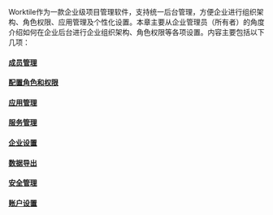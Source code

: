 Worktile作为一款企业级项目管理软件，支持统一后台管理，方便企业进行组织架构、角色权限、应用管理及个性化设置。本章主要从企业管理员（所有者）的角度介绍如何在企业后台进行企业组织架构、角色权限等各项设置。内容主要包括以下几项：


#### [成员管理](/console/members.md)

#### [配置角色和权限](/console/roles.md)

#### [应用管理](/console/application.md)

#### [服务管理](/console/service.md)

#### [企业设置](/console/organization.md)

#### [数据导出](/console/data.md)

#### [安全管理](/console/safe.md)

#### [账户设置](/console/account.md)


